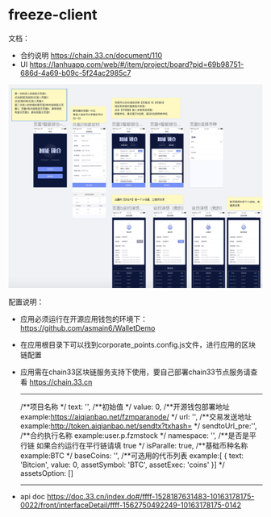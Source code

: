# freeze-client

文档：
- 合约说明 https://chain.33.cn/document/110
- UI https://lanhuapp.com/web/#/item/project/board?pid=69b98751-686d-4a69-b09c-5f24ac2985c7

![UI](./docs/UI.jpg)

配置说明：
- 应用必须运行在开源应用钱包的环境下：https://github.com/asmain6/WalletDemo
- 在应用根目录下可以找到corporate_points.config.js文件，进行应用的区块链配置
- 应用需在chain33区块链服务支持下使用，要自己部署chain33节点服务请查看 https://chain.33.cn
  
  ---

    /**项目名称 */
    text: '',
    /**初始值 */
    value: 0,
    /**开源钱包部署地址 example:https://aiqianbao.net/fzmparanode/ */
    url: '',
    /**交易发送地址 example:http://token.aiqianbao.net/sendtx?txhash= */
    sendtoUrl_pre:'',
    /**合约执行名称  example:user.p.fzmstock */
    namespace: '',
    /**是否是平行链 如果合约运行在平行链请填 true */
    isParalle: true,
    /**基础币种名称 example:BTC */
    baseCoins: '',
    /**可选用的代币列表 example:[ { text: 'Bitcion', value: 0, assetSymbol: 'BTC', assetExec: 'coins' }] */
    assetsOption: []


    ---


- api doc https://doc.33.cn/index.do#/ffff-1528187631483-10163178175-0022/front/interfaceDetail/ffff-1562750492249-10163178175-0142

